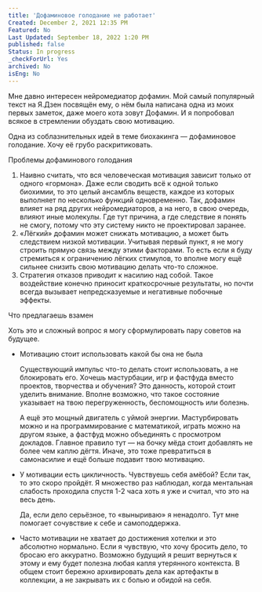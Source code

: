 ```yaml
---
title: 'Дофаминовое голодание не работает'
Created: December 2, 2021 12:35 PM
Featured: No
Last Updated: September 18, 2022 1:20 PM
published: false
Status: In progress
_checkForUrl: Yes
archived: No
isEng: No
---
```


Мне давно интересен нейромедиатор дофамин. Мой самый популярный текст на Я.Дзен посвящён ему, о нём была написана одна из моих первых заметок, даже моего кота зовут Дофамин. И я попробовал всякое в стремлении обуздать свою мотивацию.

Одна из соблазнительных идей в теме биохакинга — дофаминовое голодание. Хочу её грубо раскритиковать.

Проблемы дофаминового голодания

1. Наивно считать, что вся человеческая мотивация зависит только от одного «гормона». Даже если сводить всё к одной только биохимии, то это целый ансамбль веществ, каждое из которых выполняет по несколько функций одновременно. Так, дофамин влияет на ряд других нейромедиаторов, а на него, в свою очередь, влияют иные молекулы. Где тут причина, а где следствие я понять не смогу, потому что эту систему никто не проектировал заранее.
2. «Лёгкий» дофамин может снижать мотивацию, а может быть следствием низкой мотивации. Учитывая первый пункт, я не могу строить прямую связь между этими факторами. То есть если я буду стремиться к ограничению лёгких стимулов, то вполне могу ещё сильнее снизить свою мотивацию делать что-то сложное.
3. Стратегия отказов приводит к насилию над собой. Такое воздействие конечно приносит краткосрочные результаты, но почти всегда вызывает непредсказуемые и негативные побочные эффекты.

Что предлагаешь взамен

Хоть это и сложный вопрос я могу сформулировать пару советов на будущее.

- Мотивацию стоит использовать какой бы она не была
    
    Существующий импульс что-то делать стоит использовать, а не блокировать его. Хочешь мастурбации, игр и фастфуда вместо проектов, творчества и обучения? Это данность, которой стоит уделить внимание. Вполне возможно, что такое состояние указывает на твою перегруженность, беспомощность или болезнь.
    
    А ещё это мощный двигатель с уймой энергии. Мастурбировать можно и на программирование с математикой, играть можно на другом языке, а фастфуд можно объединять с просмотром докладов. Главное правило тут — на бочку мёда стоит добавлять не более чем каплю дёгтя. Иначе, это тоже превратиться в самонасилие и ещё больше подавит твою мотивацию.
    
- У мотивации есть цикличность. Чувствуешь себя амёбой? Если так, то это скоро пройдёт. Я множество раз наблюдал, когда ментальная слабость проходила спустя 1-2 часа хоть я уже и считал, что это на весь день.
    
    Да, если дело серьёзное, то «выныриваю» я ненадолго. Тут мне помогает сочувствие к себе и самоподдержка.
    
- Часто мотивации не хватает до достижения хотелки и это абсолютно нормально. Если я чувствую, что хочу бросить дело, то бросаю его аккуратно. Возможно будущий я решит вернуться к этому и ему будет полезна любая капля утерянного контекста. В общем стоит бережно архивировать дела как артефакты в коллекции, а не закрывать их с болью и обидой на себя.